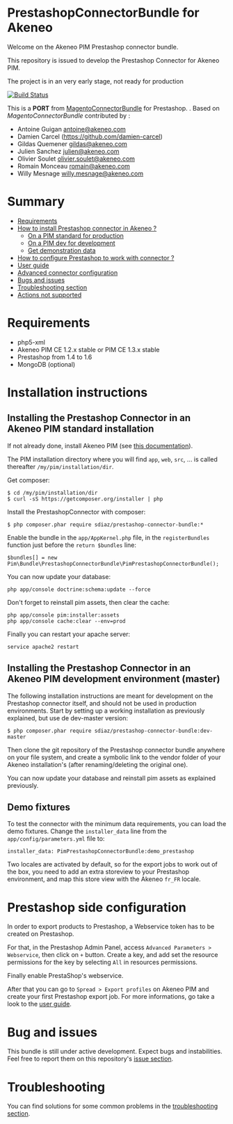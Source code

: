 # PrestashopConnectorBundle for Akeneo

Welcome on the Akeneo PIM Prestashop connector bundle.

This repository is issued to develop the Prestashop Connector for Akeneo PIM.

The project is in an very early stage, not ready for production

[![Build Status](https://travis-ci.org/sdiaz/PrestashopConnectorBundle.png?branch=master)](https://travis-ci.org/sdiaz/PrestashopConnectorBundle)

This is a **PORT** from [MagentoConnectorBundle](https://github.com/akeneo/MagentoConnectorBundle) for Prestashop. .
Based on *MagentoConnectorBundle* contributed by :

- Antoine Guigan <antoine@akeneo.com>
- Damien Carcel (https://github.com/damien-carcel)
- Gildas Quemener <gildas@akeneo.com>
- Julien Sanchez <julien@akeneo.com>
- Olivier Soulet <olivier.soulet@akeneo.com>
- Romain Monceau <romain@akeneo.com>
- Willy Mesnage <willy.mesnage@akeneo.com>

# Summary

 * [Requirements](#requirements)
 * [How to install Prestashop connector in Akeneo ?](#installation-instructions)
   * [On a PIM standard for production](#installing-the-prestashop-connector-in-an-akeneo-pim-standard-installation)
   * [On a PIM dev for development](#installing-the-prestashop-connector-in-an-akeneo-pim-development-environment-master)
   * [Get demonstration data](#demo-fixtures)
 * [How to configure Prestashop to work with connector ?](#Prestashop-side-configuration)
 * [User guide](./Resources/doc/userguide.md)
 * [Advanced connector configuration](./Resources/doc/fields_list.md)
 * [Bugs and issues](#bug-and-issues)
 * [Troubleshooting section](./Resources/doc/troubleshooting.md)
 * [Actions not supported](./Resources/doc/userguide.md#not-supported)
 
# Requirements

 - php5-xml
 - Akeneo PIM CE 1.2.x stable or PIM CE 1.3.x stable
 - Prestashop from 1.4 to 1.6
 - MongoDB (optional)

# Installation instructions

## Installing the Prestashop Connector in an Akeneo PIM standard installation

If not already done, install Akeneo PIM (see [this documentation](https://github.com/akeneo/pim-community-standard)).

The PIM installation directory where you will find `app`, `web`, `src`, ... is called thereafter `/my/pim/installation/dir`.

Get composer:

    $ cd /my/pim/installation/dir
    $ curl -sS https://getcomposer.org/installer | php

Install the PrestashopConnector with composer:

    $ php composer.phar require sdiaz/prestashop-connector-bundle:*

Enable the bundle in the `app/AppKernel.php` file, in the `registerBundles` function just before the `return $bundles` line:

    $bundles[] = new Pim\Bundle\PrestashopConnectorBundle\PimPrestashopConnectorBundle();

You can now update your database:

    php app/console doctrine:schema:update --force

Don't forget to reinstall pim assets, then clear the cache:

    php app/console pim:installer:assets
    php app/console cache:clear --env=prod

Finally you can restart your apache server:

    service apache2 restart

## Installing the Prestashop Connector in an Akeneo PIM development environment (master)

The following installation instructions are meant for development on the Prestashop connector itself, and should not be used in production environments. Start by setting up a working installation as previously explained, but use de dev-master version:

    $ php composer.phar require sdiaz/prestashop-connector-bundle:dev-master

Then clone the git repository of the Prestashop connector bundle anywhere on your file system, and create a symbolic link to the vendor folder of your Akeneo installation's (after renaming/deleting the original one).

You can now update your database and reinstall pim assets as explained previously.

## Demo fixtures

To test the connector with the minimum data requirements, you can load the demo fixtures. Change the `installer_data` line from the `app/config/parameters.yml` file to:

    installer_data: PimPrestashopConnectorBundle:demo_prestashop

Two locales are activated by default, so for the export jobs to work out of the box, you need to add an extra storeview to your Prestashop environment, and map this store view with the Akeneo `fr_FR` locale.


# Prestashop side configuration

In order to export products to Prestashop, a Webservice token has to be created on Prestashop.

For that, in the Prestashop Admin Panel, access `Advanced Parameters > Webservice`, then click on `+` button. Create a key, and add set the resource permissions for the key by selecting `All` in resources permissions.

Finally enable PrestaShop's webservice.

After that you can go to `Spread > Export profiles` on Akeneo PIM and create your first Prestashop export job. For more informations, go take a look to the [user guide](./Resources/doc/userguide.md).

# Bug and issues

This bundle is still under active development. Expect bugs and instabilities. Feel free to report them on this repository's [issue section](https://github.com/akeneo/PrestashopConnectorBundle/issues).

# Troubleshooting

You can find solutions for some common problems in the [troubleshooting section](./Resources/doc/troubleshooting.md).